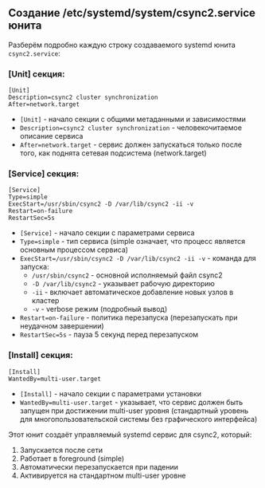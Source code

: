 ## Создание /etc/systemd/system/csync2.service юнита


Разберём подробно каждую строку создаваемого systemd юнита `csync2.service`:

### [Unit] секция:
```
[Unit]
Description=csync2 cluster synchronization
After=network.target
```
- `[Unit]` - начало секции с общими метаданными и зависимостями
- `Description=csync2 cluster synchronization` - человекочитаемое описание сервиса
- `After=network.target` - сервис должен запускаться только после того, как поднята сетевая подсистема (network.target)

### [Service] секция:
```
[Service]
Type=simple
ExecStart=/usr/sbin/csync2 -D /var/lib/csync2 -ii -v
Restart=on-failure
RestartSec=5s
```
- `[Service]` - начало секции с параметрами сервиса
- `Type=simple` - тип сервиса (simple означает, что процесс является основным процессом сервиса)
- `ExecStart=/usr/sbin/csync2 -D /var/lib/csync2 -ii -v` - команда для запуска:
  - `/usr/sbin/csync2` - основной исполняемый файл csync2
  - `-D /var/lib/csync2` - указывает рабочую директорию
  - `-ii` - включает автоматическое добавление новых узлов в кластер
  - `-v` - verbose режим (подробный вывод)
- `Restart=on-failure` - политика перезапуска (перезапускать при неудачном завершении)
- `RestartSec=5s` - пауза 5 секунд перед перезапуском

### [Install] секция:
```
[Install]
WantedBy=multi-user.target
```
- `[Install]` - начало секции с параметрами установки
- `WantedBy=multi-user.target` - указывает, что сервис должен быть запущен при достижении multi-user уровня (стандартный уровень для многопользовательской системы без графического интерфейса)

Этот юнит создаёт управляемый systemd сервис для csync2, который:
1. Запускается после сети
2. Работает в foreground (simple)
3. Автоматически перезапускается при падении
4. Активируется на стандартном multi-user уровне


